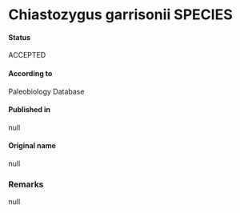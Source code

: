 Chiastozygus garrisonii SPECIES
=======

#### Status
ACCEPTED

#### According to
Paleobiology Database

#### Published in
null

#### Original name
null

### Remarks
null
